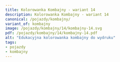 ```yaml
---
title: Kolorowanka Kombajny - wariant 14
description: Kolorowanka Kombajny - wariant 14
canonical: /pojazdy/kombajny/
variant_of: kombajny
image: /pojazdy/kombajny/14/kombajny-14.svg
pdf: /pojazdy/kombajny/14/kombajny-14.pdf
alt: "Edukacyjna kolorowanka kombajny do wydruku"
tags:
- pojazdy
- kombajny
---
```

